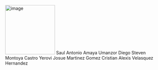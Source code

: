 <img width="160" height="160" alt="image" src="https://github.com/user-attachments/assets/613775b3-92b0-4acc-ae38-01238de941d9" />
Saul Antonio Amaya Umanzor
Diego Steven Montoya Castro
Yerovi Josue Martinez Gomez
Cristian Alexis Velasquez Hernandez
